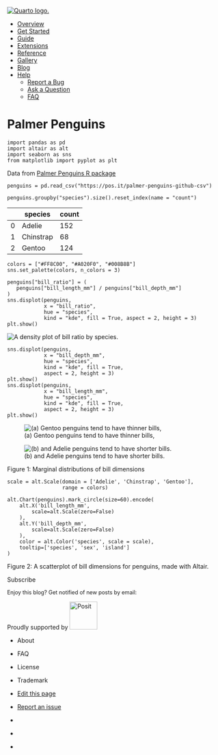 <a href="../../../../index.html"
class="navbar-brand navbar-brand-logo"><img src="../../../../quarto.png"
class="navbar-logo" alt="Quarto logo." /></a>

<span class="navbar-toggler-icon"></span>

-   <a href="../../../../index.html" class="nav-link"><span
    class="menu-text">Overview</span></a>
-   <a href="../../../../docs/get-started/index.html" class="nav-link"><span
    class="menu-text">Get Started</span></a>
-   <a href="../../../../docs/guide/index.html" class="nav-link"><span
    class="menu-text">Guide</span></a>
-   <a href="../../../../docs/extensions/index.html" class="nav-link"><span
    class="menu-text">Extensions</span></a>
-   <a href="../../../../docs/reference/index.html" class="nav-link"><span
    class="menu-text">Reference</span></a>
-   <a href="../../../../docs/gallery/index.html" class="nav-link"><span
    class="menu-text">Gallery</span></a>
-   <a href="../../../../docs/blog/index.html" class="nav-link"><span
    class="menu-text">Blog</span></a>
-   <a href="#" id="nav-menu-help" class="nav-link dropdown-toggle"
    role="button" data-bs-toggle="dropdown" aria-expanded="false"><span
    class="menu-text">Help</span></a>
    -   <a href="https://github.com/quarto-dev/quarto-cli/issues"
        class="dropdown-item"><em></em> <span class="dropdown-text">Report a
        Bug</span></a>
    -   <a href="https://github.com/quarto-dev/quarto-cli/discussions"
        class="dropdown-item"><em></em> <span class="dropdown-text">Ask a
        Question</span></a>
    -   <a href="../../../../docs/faq/index.html"
        class="dropdown-item"><em></em> <span
        class="dropdown-text">FAQ</span></a>

<a href="https://twitter.com/quarto_pub"
class="quarto-navigation-tool px-1" aria-label="Quarto Twitter"
title="Quarto Twitter"><em></em></a>
<a href="https://github.com/quarto-dev/quarto-cli"
class="quarto-navigation-tool px-1" aria-label="Quarto GitHub"
title="Quarto GitHub"><em></em></a>
<a href="https://quarto.org/docs/blog/index.xml"
class="quarto-navigation-tool px-1" aria-label="Quarto Blog RSS"
title="Quarto Blog RSS"><em></em></a>

# Palmer Penguins

    import pandas as pd
    import altair as alt
    import seaborn as sns
    from matplotlib import pyplot as plt

Data from [Palmer Penguins R
package](https://allisonhorst.github.io/palmerpenguins/)

    penguins = pd.read_csv("https://pos.it/palmer-penguins-github-csv")

    penguins.groupby("species").size().reset_index(name = "count")

<table class="dataframe table table-sm table-striped small"
data-quarto-postprocess="true" data-border="1">
<thead>
<tr class="header header">
<th data-quarto-table-cell-role="th"></th>
<th data-quarto-table-cell-role="th">species</th>
<th data-quarto-table-cell-role="th">count</th>
</tr>
</thead>
<tbody>
<tr class="odd odd">
<td data-quarto-table-cell-role="th">0</td>
<td>Adelie</td>
<td>152</td>
</tr>
<tr class="even even">
<td data-quarto-table-cell-role="th">1</td>
<td>Chinstrap</td>
<td>68</td>
</tr>
<tr class="odd odd">
<td data-quarto-table-cell-role="th">2</td>
<td>Gentoo</td>
<td>124</td>
</tr>
</tbody>
</table>

    colors = ["#FF8C00", "#A020F0", "#008B8B"]
    sns.set_palette(colors, n_colors = 3)

    penguins["bill_ratio"] = (
       penguins["bill_length_mm"] / penguins["bill_depth_mm"] 
    )
    sns.displot(penguins, 
                x = "bill_ratio", 
                hue = "species", 
                kind = "kde", fill = True, aspect = 2, height = 3)
    plt.show()

<img src="penguins_files/figure-html/cell-6-output-1.png"
class="img-fluid" alt="A density plot of bill ratio by species." />

    sns.displot(penguins, 
                x = "bill_depth_mm", 
                hue = "species", 
                kind = "kde", fill = True, 
                aspect = 2, height = 3)
    plt.show()
    sns.displot(penguins, 
                x = "bill_length_mm", 
                hue = "species", 
                kind = "kde", fill = True, 
                aspect = 2, height = 3)
    plt.show()

<figure>
<img src="penguins_files/figure-html/fig-bill-marginal-output-1.png"
class="img-fluid figure-img" data-ref-parent="fig-bill-marginal"
alt="(a) Gentoo penguins tend to have thinner bills," />
<figcaption aria-hidden="true">(a) Gentoo penguins tend to have thinner
bills,</figcaption>
</figure>

<figure>
<img src="penguins_files/figure-html/fig-bill-marginal-output-2.png"
class="img-fluid figure-img" data-ref-parent="fig-bill-marginal"
alt="(b) and Adelie penguins tend to have shorter bills." />
<figcaption aria-hidden="true">(b) and Adelie penguins tend to have
shorter bills.</figcaption>
</figure>

Figure 1: Marginal distributions of bill dimensions

    scale = alt.Scale(domain = ['Adelie', 'Chinstrap', 'Gentoo'],
                      range = colors)

    alt.Chart(penguins).mark_circle(size=60).encode(
        alt.X('bill_length_mm',
            scale=alt.Scale(zero=False)
        ),
        alt.Y('bill_depth_mm',
            scale=alt.Scale(zero=False)
        ),
        color = alt.Color('species', scale = scale),
        tooltip=['species', 'sex', 'island']
    )

Figure 2: A scatterplot of bill dimensions for penguins, made with
Altair.

Subscribe

<span style="font-size: 0.9em;">Enjoy this blog? Get notified of new
posts by email:</span>

Proudly supported by [<img
src="https://www.rstudio.com/assets/img/posit-logo-fullcolor-TM.svg"
class="img-fluid" width="65" alt="Posit" />](https://posit.co)

-   <a href="../../../../about.html" class="nav-link"></a>

    About

-   <a href="../../../../docs/faq/index.html" class="nav-link"></a>

    FAQ

-   <a href="../../../../license.html" class="nav-link"></a>

    License

-   <a href="../../../../trademark.html" class="nav-link"></a>

    Trademark

-   <a
    href="https://github.dev/quarto-dev/quarto-web/blob/main/docs/blog/posts/2023-03-17-jupyter-cell-embedding/penguins.ipynb"
    class="toc-action"><em></em>Edit this page</a>
-   <a href="https://github.com/quarto-dev/quarto-cli/issues/new/choose"
    class="toc-action"><em></em>Report an issue</a>

-   <a href="https://twitter.com/quarto_pub" class="nav-link"><em></em></a>
-   <a href="https://github.com/quarto-dev/quarto-cli"
    class="nav-link"><em></em></a>
-   <a href="https://quarto.org/docs/blog/index.xml"
    class="nav-link"><em></em></a>
